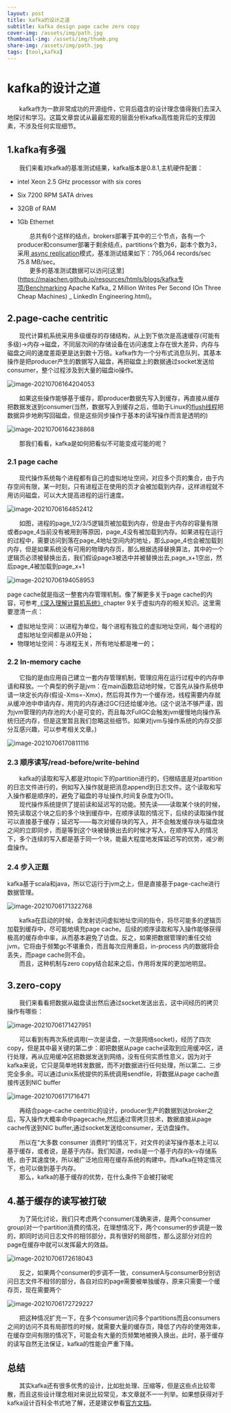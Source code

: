 ```yaml
---
layout: post
title: kafka的设计之道
subtitle: kafka design page cache zero copy 
cover-img: /assets/img/path.jpg
thumbnail-img: /assets/img/thumb.png
share-img: /assets/img/path.jpg
tags: [tool,kafka]
---
```


# kafka的设计之道

&emsp;&emsp;kafka作为一款非常成功的开源组件，它背后蕴含的设计理念值得我们去深入地探讨和学习。这篇文章尝试从最最宏观的层面分析kafka高性能背后的支撑因素，不涉及任何实现细节。
## 1.kafka有多强

&emsp;&emsp;我们来看对kafka的基准测试结果，kafka版本是0.8.1,主机硬件配置：

- intel Xeon 2.5 GHz processor with six cores

- Six 7200 RPM SATA drives

- 32GB of RAM

- 1Gb Ethernet

  &emsp;&emsp;总共有6个这样的结点，brokers部署于其中的三个节点，各有一个producer和consumer部署于剩余结点，partitions个数为6，副本个数为3，采用[ async replication]()模式，基准测试结果如下：795,064 records/sec 75.8 MB/sec。<br>
  &emsp;&emsp;更多的基准测试数据可以访问[这里](https://majachen.github.io/resources/htmls/blogs/kafka专项/Benchmarking Apache Kafka_ 2 Million Writes Per Second (On Three Cheap Machines) _ LinkedIn Engineering.html)。

## 2.page-cache centritic
&emsp;&emsp;现代计算机系统采用多级缓存的存储结构，从上到下依次是高速缓存(可能有多级)->内存->磁盘，不同层次间的存储设备在访问速度上存在很大差异，内存与磁盘之间的速度差距更是达到数十万倍。kafka作为一个分布式消息队列，其基本操作是把producer产生的数据写入磁盘，再把磁盘上的数据通过socket发送给consumer，整个过程涉及到大量的磁盘io操作。

![image-20210706164204053](https://gitee.com/xinyuanchen/image_collection/raw/master/image-20210706164204053.png)

&emsp;&emsp;如果这些操作能够基于缓存，即producer数据先写入到缓存，再直接从缓存把数据发送到consumer(当然，数据写入到缓存之后，借助于Linux的[flush线程]()把数据异步地刷写回磁盘，但是这些同步操作于基本的读写操作而言是透明的)

![image-20210706164238868](https://gitee.com/xinyuanchen/image_collection/raw/master/image-20210706164238868.png)

&emsp;&emsp;那我们看看，kafka是如何把看似不可能变成可能的呢？

### 2.1 page cache
&emsp;&emsp;现代操作系统每个进程都有自己的虚拟地址空间，对应多个页的集合，由于内存空间有限，某一时刻，只有进程正在使用的页才会被加载到内存，这样进程就不用访问磁盘，可以大大提高进程的运行速度。

![image-20210706164852412](https://gitee.com/xinyuanchen/image_collection/raw/master/image-20210706164852412.png)

&emsp;&emsp;如图，进程的page_1/2/3/5逻辑页被加载到内存，但是由于内存的容量有限或者page_4当前没有被用到等原因，page_4没有被加载到内存。如果进程在运行的过程中，需要访问到落在page_4地址空间内的地址，那么page_4也会被加载到内存，但是如果系统没有可用的物理内存页，那么根据选择替换算法，其中的一个逻辑页必须被替换出去，我们假设page3被选中并被替换出去,page_x+1空出，然后page_4被加载到page_x+1

![image-20210706194058953](https://gitee.com/xinyuanchen/image_collection/raw/master/image-20210706194058953.png)

page cache就是指这一整套内存管理机制。像了解更多关于page cache的内容，可参考[《深入理解计算机系统》](https://github.com/MajaChen/resources)chapter 9关于虚拟内存的相关知识。这里需要澄清一点：<br>

- 虚拟地址空间：以进程为单位，每个进程有独立的虚拟地址空间，每个进程的虚拟地址空间都是从0开始；
- 物理地址空间：与进程无关，所有地址都是唯一的；

### 2.2 In-memory cache
&emsp;&emsp;它指的是由应用自己建立一套内存管理机制，管理应用在运行过程中的内存申请和释放。一个典型的例子是jvm：在main函数启动地时候，它首先从操作系统申请一块定长内存(假设-Xms=-Xmx)，然后将其作为一个缓存池，线程需要内存就从缓冲池中申请内存，用完的内存通过GC归还给缓冲池。(这个说法不够严谨，因为jvm管理的内存池的大小是可变的，而且每次FullGC会触发jvm缓慢地向操作系统归还内存，但是这里暂且我们忽略这些细节。如果对jvm与操作系统的内存交部分互感兴趣，可以参考相关文章。)

![image-20210706170811116](https://gitee.com/xinyuanchen/image_collection/raw/master/image-20210706170811116.png)

### 2.3 顺序读写/read-before/write-behind

 &emsp;&emsp;kafka的读取和写入都是对topic下的partition进行的，归根结底是对partition的日志文件进行的，例如写入操作就是把消息append到日志文件。这个读取和写入操作都是顺序的，避免了磁盘的寻址操作,时间复杂度为O(1)。<br>
&emsp;&emsp;现代操作系统提供了提前读和延迟写的功能。预先读——读取某个块的时候，预先读取这个块之后的多个块到缓存中，在顺序读取的情况下，后续的读取操作就可以直接基于缓存；延迟写——每次对缓存块的写入，并不会触发缓存块与磁盘块之间的立即同步，而是等到这个块被替换出去的时候才写入，在顺序写入的情况下，多个连续的写入都是基于同一个块，能最大程度地发挥延迟写的优势，减少刷盘操作。

### 2.4 步入正题

 kafka基于scala和java，所以它运行于jvm之上，但是直接基于page-cache进行数据管理。

![image-20210706171322768](https://gitee.com/xinyuanchen/image_collection/raw/master/image-20210706171322768.png)

&emsp;&emsp;kafka在启动的时候，会发射访问虚拟地址空间的指令，将尽可能多的逻辑页加载到缓存中，尽可能地填充page cache。后续的顺序读取和写入操作能够获得极高的缓存命中率，从而基本避免了访盘。反之，如果把数据管理的重任交给jvm，它将由于频繁gc不堪重负，而且每次应用重启，in-process 内的数据将会丢失，而page cache则不会。<br>
&emsp;&emsp;而且，这种机制与zero copy结合起来之后，作用将发挥的更加地明显。

## 3.zero-copy

 &emsp;&emsp;我们来看看把数据从磁盘读出然后通过socket发送出去，这中间经历的拷贝操作有哪些：

![image-20210706171427951](https://gitee.com/xinyuanchen/image_collection/raw/master/image-20210706171427951.png)

&emsp;&emsp;可以看到有两次系统调用(一次是读盘，一次是网络socket)，经历了四次copy，但是其中最关键的第二步：即把数据从page cache读取到应用缓冲区，进行处理，再从应用缓冲区把数据发送到网络，没有任何实质性意义，因为对于kafka来说，它只是简单地转发数据，而不对数据进行任何处理，所以第二、三步完全多余。可以通过unix系统提供的系统调用sendfile，将数据从page cache直接传送到NIC buffer

![image-20210706171716471](https://gitee.com/xinyuanchen/image_collection/raw/master/image-20210706171716471.png)

&emsp;&emsp;再结合page-cache centritic的设计，producer生产的数据到达broker之后，写入操作大概率命中pagecache,然后通过零拷贝技术，数据直接从page cache传送到NIC buffer,通过socket发送给consumer，无访盘操作。

&emsp;&emsp;所以在“大多数 consumer 消费时”的情况下，对文件的读写操作基本上可以基于缓存，或者说，是基于内存。我们知道，redis是一个基于内存的k-v存储系统，由于其速度快，所以被广泛地应用在缓存系统的构建中。而kafka在特定情况下，也可以做到基于内存。<br>
&emsp;&emsp;那么，kafka的基于缓存的优势，在什么条件下会被打破呢

## 4.基于缓存的读写被打破

&emsp;&emsp;为了简化讨论，我们只考虑两个consumer(准确来讲，是两个consumer group)对一个partition消费的情况，在理想情况下，两个consumer的步调是一致的，即同时访问日志文件的相邻部分，具有很好的局部性，那么这部分对应的page在缓存中就可以发挥最大的效益。

![image-20210706172618043](https://gitee.com/xinyuanchen/image_collection/raw/master/image-20210706172618043.png)

&emsp;&emsp;反之，如果两个consumer的步调不一致，consumerA与consumerB分别访问日志文件不相邻的部分，各自对应的page需要被单独缓存，原来只需要一个缓存页，现在需要两个

![image-20210706172729227](https://gitee.com/xinyuanchen/image_collection/raw/master/image-20210706172729227.png)

&emsp;&emsp;把这种情况扩充一下，在多个consumer访问多个partitions而且consumers之间的访问不具有局部性的时候，就需要大量的缓存页，降低了内存的使用效率，在缓存空间有限的情况下，可能会有大量的页频繁地被换入换出，此时，基于缓存的读写自然无法保证，kafka的性能会严重下降。

## 总结

&emsp;&emsp;其实kafka还有很多优秀的设计，比如批处理、压缩等，但是这些点比较零散，而且这些设计理念相对来说比较常见，本文章就不一一列举。如果想获得对于kafka设计百科全书式地了解，还是建议参看[官方文档](https://kafka.apachecn.org/)。